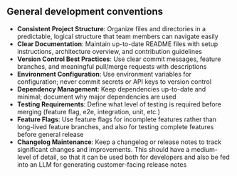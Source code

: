 ## General development conventions

- **Consistent Project Structure**: Organize files and directories in a predictable, logical structure that team members can navigate easily
- **Clear Documentation**: Maintain up-to-date README files with setup instructions, architecture overview, and contribution guidelines
- **Version Control Best Practices**: Use clear commit messages, feature branches, and meaningful pull/merge requests with descriptions
- **Environment Configuration**: Use environment variables for configuration; never commit secrets or API keys to version control
- **Dependency Management**: Keep dependencies up-to-date and minimal; document why major dependencies are used
- **Testing Requirements**: Define what level of testing is required before merging (feature flag, e2e, integration, unit, etc.)
  <ignore reason="We are still in active development, so feature flags are not needed yet">
- **Feature Flags**: Use feature flags for incomplete features rather than long-lived feature branches, and also for testing complete features before general release
  </ignore>
- **Changelog Maintenance**: Keep a changelog or release notes to track significant changes and improvements. This should have a medium-level of detail, so that it can be used both for developers and also be fed into an LLM for generating customer-facing release notes
